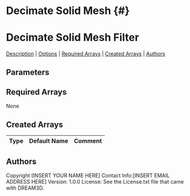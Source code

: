 
Decimate Solid Mesh {#}
======
<h1 class="pHeading1">Decimate Solid Mesh Filter</h1>
<p class="pCellBody">
<a href="../Filters/DecimateSolidMesh.html#wp2">Description</a>
| <a href="../Filters/DecimateSolidMesh.html#wp3">Options</a>
| <a href="../Filters/DecimateSolidMesh.html#wp4">Required Arrays</a>
| <a href="../Filters/DecimateSolidMesh.html#wp5">Created Arrays</a>
| <a href="../Filters/DecimateSolidMesh.html#wp1">Authors</a> 

## Parameters ##

## Required Arrays ##
None



## Created Arrays ##

| Type | Default Name | Comment |
|------|--------------|---------|

## Authors ##

Copyright [INSERT YOUR NAME HERE]
Contact Info:[INSERT EMAIL ADDRESS HERE]
Version: 1.0.0
License: See the License.txt file that came with DREAM3D.

